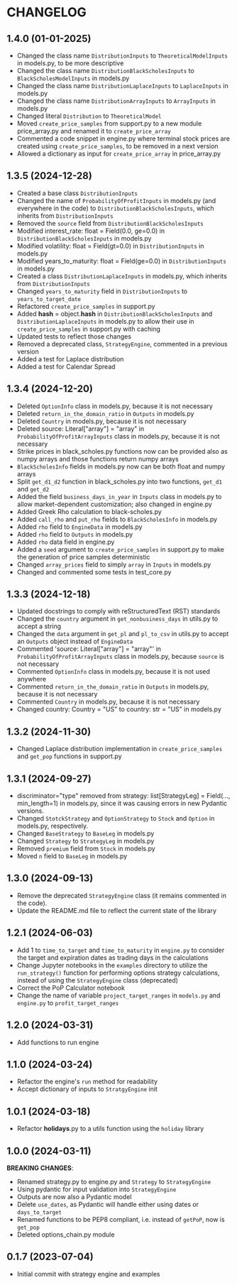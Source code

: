 # CHANGELOG

## 1.4.0 (01-01-2025)

- Changed the class name `DistributionInputs` to `TheoreticalModelInputs` in models.py, to be more descriptive
- Changed the class name `DistributionBlackScholesInputs` to `BlackScholesModelInputs` in models.py
- Changed the class name `DistributionLaplaceInputs` to `LaplaceInputs` in models.py
- Changed the class name `DistributionArrayInputs` to `ArrayInputs` in models.py
- Changed literal `Distribution` to `TheoreticalModel`
- Moved `create_price_samples` from support.py to a new module price_array.py and renamed it to `create_price_array`
- Commented a code snippet in engine.py where terminal stock prices are created using `create_price_samples`, to be removed in a next version
- Allowed a dictionary as input for `create_price_array` in price_array.py

## 1.3.5 (2024-12-28)

- Created a base class `DistributionInputs`
- Changed the name of `ProbabilityOfProfitInputs` in models.py (and everywhere in the code) to `DistributionBlackScholesInputs`, which inherits from `DistributionInputs`
- Removed the `source` field from `DistributionBlackScholesInputs`
- Modified interest_rate: float = Field(0.0, ge=0.0) in `DistributionBlackScholesInputs` in models.py
- Modified volatility: float = Field(gt=0.0) in `DistributionInputs` in models.py
- Modified years_to_maturity: float = Field(ge=0.0) in `DistributionInputs` in models.py
- Created a class `DistributionLaplaceInputs` in models.py, which inherits from `DistributionInputs`
- Changed `years_to_maturity` field in `DistributionInputs` to `years_to_target_date`
- Refactored `create_price_samples` in support.py
- Added __hash__ = object.__hash__ in `DistributionBlackScholesInputs` and `DistributionLaplaceInputs` in models.py to allow their use in `create_price_samples` in support.py with caching
- Updated tests to reflect those changes
- Removed a deprecated class, `StrategyEngine`, commented in a previous version
- Added a test for Laplace distribution
- Added a test for Calendar Spread

## 1.3.4 (2024-12-20)

- Deleted `OptionInfo` class in models.py, because it is not necessary
- Deleted `return_in_the_domain_ratio` in `Outputs` in models.py
- Deleted `Country` in models.py, because it is not necessary
- Deleted source: Literal["array"] = "array" in `ProbabilityOfProfitArrayInputs` class in models.py, because it is not necessary
- Strike prices in black_scholes.py functions now can be provided also as numpy arrays and those functions return numpy arrays
- `BlackScholesInfo` fields in models.py now can be both float and numpy arrays
- Split `get_d1_d2` function in black_scholes.py into two functions, `get_d1` and `get_d2`
- Added the field `business_days_in_year` in `Inputs` class in models.py to allow market-dependent customization; also changed in engine.py
- Added Greek Rho calculation to black-scholes.py
- Added `call_rho` and `put_rho` fields to `BlackScholesInfo` in models.py
- Added `rho` field to `EngineData` in models.py
- Added `rho` field to `Outputs` in models.py
- Added `rho` data field in engine.py
- Added a `seed` argument to `create_price_samples` in support.py to make the generation of price samples deterministic
- Changed `array_prices` field to simply `array` in `Inputs` in models.py
- Changed and commented some tests in test_core.py

## 1.3.3 (2024-12-18)

- Updated docstrings to comply with reStructuredText (RST) standards
- Changed the `country` argument in `get_nonbusiness_days` in utils.py to accept a string
- Changed the `data` argument in `get_pl` and `pl_to_csv` in utils.py to accept an `Outputs` object instead of `EngineData`
- Commented 'source: Literal["array"] = "array"' in `ProbabilityOfProfitArrayInputs` class in models.py, because `source` is not necessary
- Commented `OptionInfo` class in models.py, because it is not used anywhere
- Commented `return_in_the_domain_ratio` in `Outputs` in models.py, because it is not necessary
- Commented `Country` in models.py, because it is not necessary
- Changed country: Country = "US" to country: str = "US" in models.py

## 1.3.2 (2024-11-30)

- Changed Laplace distribution implementation in `create_price_samples` and `get_pop` functions in support.py

## 1.3.1 (2024-09-27)

- discriminator="type" removed from strategy: list[StrategyLeg] = Field(..., min_length=1) in models.py, since
it was causing errors in new Pydantic versions.
- Changed `StotckStrategy` and `OptionStrategy` to `Stock` and `Option` in models.py, respectively.
- Changed `BaseStrategy` to `BaseLeg` in models.py
- Changed `Strategy` to `StrategyLeg` in models.py
- Removed `premium` field from `Stock` in models.py
- Moved `n` field to `BaseLeg` in models.py

## 1.3.0 (2024-09-13)

- Remove the deprecated `StrategyEngine` class (it remains commented in the code).
- Update the README.md file to reflect the current state of the library

## 1.2.1 (2024-06-03)

- Add 1 to `time_to_target` and `time_to_maturity` in `engine.py` to consider the target and expiration dates as  trading days in the calculations
- Change Jupyter notebooks in the `examples` directory to utilize the `run_strategy()` function for performing options strategy calculations, instead of using the `StrategyEngine` class (deprecated) 
- Correct the PoP Calculator notebook
- Change the name of variable `project_target_ranges` in `models.py` and `engine.py` to `profit_target_ranges`

## 1.2.0 (2024-03-31)

- Add functions to run engine

## 1.1.0 (2024-03-24)

- Refactor the engine's `run` method for readability
- Accept dictionary of inputs to `StratgyEngine` init

## 1.0.1 (2024-03-18)

- Refactor __holidays__.py to a utils function using the `holiday` library

## 1.0.0 (2024-03-11)

**BREAKING CHANGES**:
- Renamed strategy.py to engine.py and `Strategy` to `StrategyEngine`
- Using pydantic for input validation into `StrategyEngine`
- Outputs are now also a Pydantic model
- Delete `use_dates`, as Pydantic will handle either using dates or `days_to_target`
- Renamed functions to be PEP8 compliant, i.e. instead of `getPoP`, now is `get_pop`
- Deleted options_chain.py module

## 0.1.7 (2023-07-04)

- Initial commit with strategy engine and examples
